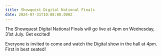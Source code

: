 ```yaml
---
title: Showquest Digital National Finals
date: 2024-07-31T10:08:00.000Z
---
```

The Showquest Digital National Finals will go live at 4pm on Wednesday, 31st July. Get excited!  

Everyone is invited to come and watch the Digital show in the hall at 4pm. First in best seated!
